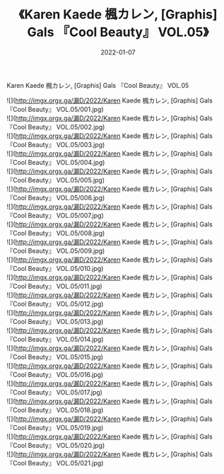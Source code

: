 ﻿---
layout: post
title:  《Karen Kaede 楓カレン, [Graphis] Gals 『Cool Beauty』 VOL.05》
date:   2022-01-07
img: http://imgx.orgx.ga/漏D/2022/Karen Kaede 楓カレン, [Graphis] Gals 『Cool Beauty』 VOL.05/000.jpg
categories: [美女, 清纯, 唯美]
---

Karen Kaede 楓カレン, [Graphis] Gals 『Cool Beauty』 VOL.05

  ![](http://imgx.orgx.ga/漏D/2022/Karen Kaede 楓カレン, [Graphis] Gals 『Cool Beauty』 VOL.05/001.jpg) <br> ![](http://imgx.orgx.ga/漏D/2022/Karen Kaede 楓カレン, [Graphis] Gals 『Cool Beauty』 VOL.05/002.jpg) <br> ![](http://imgx.orgx.ga/漏D/2022/Karen Kaede 楓カレン, [Graphis] Gals 『Cool Beauty』 VOL.05/003.jpg) <br> ![](http://imgx.orgx.ga/漏D/2022/Karen Kaede 楓カレン, [Graphis] Gals 『Cool Beauty』 VOL.05/004.jpg) <br> ![](http://imgx.orgx.ga/漏D/2022/Karen Kaede 楓カレン, [Graphis] Gals 『Cool Beauty』 VOL.05/005.jpg) <br> ![](http://imgx.orgx.ga/漏D/2022/Karen Kaede 楓カレン, [Graphis] Gals 『Cool Beauty』 VOL.05/006.jpg) <br> ![](http://imgx.orgx.ga/漏D/2022/Karen Kaede 楓カレン, [Graphis] Gals 『Cool Beauty』 VOL.05/007.jpg) <br> ![](http://imgx.orgx.ga/漏D/2022/Karen Kaede 楓カレン, [Graphis] Gals 『Cool Beauty』 VOL.05/008.jpg) <br> ![](http://imgx.orgx.ga/漏D/2022/Karen Kaede 楓カレン, [Graphis] Gals 『Cool Beauty』 VOL.05/009.jpg) <br> ![](http://imgx.orgx.ga/漏D/2022/Karen Kaede 楓カレン, [Graphis] Gals 『Cool Beauty』 VOL.05/010.jpg) <br> ![](http://imgx.orgx.ga/漏D/2022/Karen Kaede 楓カレン, [Graphis] Gals 『Cool Beauty』 VOL.05/011.jpg) <br> ![](http://imgx.orgx.ga/漏D/2022/Karen Kaede 楓カレン, [Graphis] Gals 『Cool Beauty』 VOL.05/012.jpg) <br> ![](http://imgx.orgx.ga/漏D/2022/Karen Kaede 楓カレン, [Graphis] Gals 『Cool Beauty』 VOL.05/013.jpg) <br> ![](http://imgx.orgx.ga/漏D/2022/Karen Kaede 楓カレン, [Graphis] Gals 『Cool Beauty』 VOL.05/014.jpg) <br> ![](http://imgx.orgx.ga/漏D/2022/Karen Kaede 楓カレン, [Graphis] Gals 『Cool Beauty』 VOL.05/015.jpg) <br> ![](http://imgx.orgx.ga/漏D/2022/Karen Kaede 楓カレン, [Graphis] Gals 『Cool Beauty』 VOL.05/016.jpg) <br> ![](http://imgx.orgx.ga/漏D/2022/Karen Kaede 楓カレン, [Graphis] Gals 『Cool Beauty』 VOL.05/017.jpg) <br> ![](http://imgx.orgx.ga/漏D/2022/Karen Kaede 楓カレン, [Graphis] Gals 『Cool Beauty』 VOL.05/018.jpg) <br> ![](http://imgx.orgx.ga/漏D/2022/Karen Kaede 楓カレン, [Graphis] Gals 『Cool Beauty』 VOL.05/019.jpg) <br> ![](http://imgx.orgx.ga/漏D/2022/Karen Kaede 楓カレン, [Graphis] Gals 『Cool Beauty』 VOL.05/020.jpg) <br> ![](http://imgx.orgx.ga/漏D/2022/Karen Kaede 楓カレン, [Graphis] Gals 『Cool Beauty』 VOL.05/021.jpg) <br>